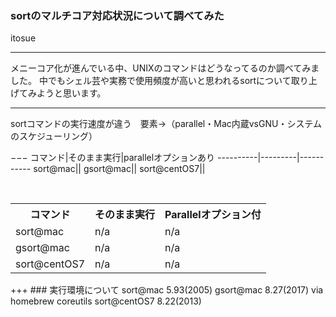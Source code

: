 ### sortのマルチコア対応状況について調べてみた
itosue

---

メニーコア化が進んでいる中、UNIXのコマンドはどうなってるのか調べてみました。
中でもシェル芸や実務で使用頻度が高いと思われるsortについて取り上げてみようと思います。

---

sortコマンドの実行速度が違う　要素→（parallel・Mac内蔵vsGNU・システムのスケジューリング）


−−−
コマンド|そのまま実行|parallelオプションあり
----------|---------|-----------
sort@mac||
gsort@mac||
sort@centOS7||
<table>
  <tr>
    <th>コマンド</th>
    <th>そのまま実行</th> 
    <th>Parallelオプション付</th>
  </tr>
  <tr>
    <td>sort@mac</td>
    <td>n/a</td>
    <td>n/a</td>
  </tr>
  <tr class="fragment">
    <td>gsort@mac</td>
    <td>n/a</td>
    <td>n/a</td>
  </tr>
  <tr class="fragment">
    <td>sort@centOS7</td>
    <td>n/a</td>
    <td>n/a</td>
  </tr>
</table>
+++
### 実行環境について
sort@mac 5.93(2005)
gsort@mac 8.27(2017) via homebrew coreutils 
sort@centOS7 8.22(2013)
